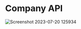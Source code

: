 # Company API

![Screenshot 2023-07-20 125934](https://github.com/thedemonKingx1337/flutter_application_001-v1/assets/43701328/645e00e6-5a04-4fea-8951-8e26495e9aa6)
